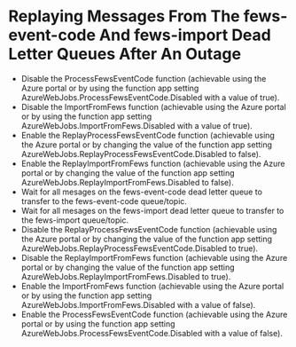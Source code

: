 # Replaying Messages From The fews-event-code And fews-import Dead Letter Queues After An Outage

* Disable the ProcessFewsEventCode function (achievable using the Azure portal or by using the function app setting AzureWebJobs.ProcessFewsEventCode.Disabled with a value of true).
* Disable the ImportFromFews function (achievable using the Azure portal or by using the function app setting AzureWebJobs.ImportFromFews.Disabled with a value of true).
* Enable the ReplayProcessFewsEventCode function (achievable using the Azure portal or by changing the value of the function app setting AzureWebJobs.ReplayProcessFewsEventCode.Disabled to false).
* Enable the ReplayImportFromFews function (achievable using the Azure portal or by changing the value of the function app setting AzureWebJobs.ReplayImportFromFews.Disabled to false).
* Wait for all mesages on the fews-event-code dead letter queue to transfer to the fews-event-code queue/topic.
* Wait for all mesages on the fews-import dead letter queue to transfer to the fews-import queue/topic.
* Disable the ReplayProcessFewsEventCode function (achievable using the Azure portal or by changing the value of the function app setting AzureWebJobs.ReplayProcessFewsEventCode.Disabled to true).
* Disable the ReplayImportFromFews function (achievable using the Azure portal or by changing the value of the function app setting AzureWebJobs.ReplayImportFromFews.Disabled to true).
* Enable the ImportFromFews function (achievable using the Azure portal or by using the function app setting AzureWebJobs.ImportFromFews.Disabled with a value of false).
* Enable the ProcessFewsEventCode function (achievable using the Azure portal or by using the function app setting AzureWebJobs.ProcessFewsEventCode.Disabled with a value of false).
